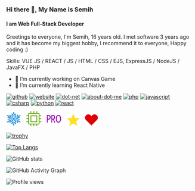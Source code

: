 ### Hi there 👋, My Name is Semih
#### I am Web Full-Stack Developer
Greetings to everyone, I'm Semih, 16 years old. I met software 3 years ago and it has become my biggest hobby, I recommend it to everyone, Happy coding :)

Skills: VUE JS / REACT / JS / HTML / CSS / EJS, ExpressJS / NodeJS / JavaFX / PHP

- 🔭 I’m currently working on Canvas Game 
- 🌱 I’m currently learning React Native 


[<img src='https://cdn.jsdelivr.net/npm/simple-icons@3.0.1/icons/github.svg' alt='github' height='40'>](https://github.com/TrFolwe)  [<img src='https://cdn.jsdelivr.net/npm/simple-icons@3.0.1/icons/icloud.svg' alt='website' height='40'>](http://semihinc.tk/)  [<img src='https://cdn.jsdelivr.net/npm/simple-icons@3.0.1/icons/dot-net.svg' alt='dot-net' height='40'>](https://github.com/TrFolwe)  [<img src='https://cdn.jsdelivr.net/npm/simple-icons@3.0.1/icons/about-dot-me.svg' alt='about-dot-me' height='40'>](http://semihinc.tk/)  [<img src='https://cdn.jsdelivr.net/npm/simple-icons@3.0.1/icons/php.svg' alt='php' height='40'>](https://github.com/TrFolwe)  [<img src='https://cdn.jsdelivr.net/npm/simple-icons@3.0.1/icons/javascript.svg' alt='javascript' height='40'>](https://github.com/TrFolwe)  [<img src='https://cdn.jsdelivr.net/npm/simple-icons@3.0.1/icons/csharp.svg' alt='csharp' height='40'>](https://github.com/TrFolwe)  [<img src='https://cdn.jsdelivr.net/npm/simple-icons@3.0.1/icons/python.svg' alt='python' height='40'>](https://github.com/TrFolwe)  [<img src='https://cdn.jsdelivr.net/npm/simple-icons@3.0.1/icons/react.svg' alt='react' height='40'>](https://github.com/TrFolwe)  

<a href='https://archiveprogram.github.com/'><img src='https://raw.githubusercontent.com/acervenky/animated-github-badges/master/assets/acbadge.gif' width='40' height='40'></a> <a href='https://docs.github.com/en/developers'><img src='https://raw.githubusercontent.com/acervenky/animated-github-badges/master/assets/devbadge.gif' width='40' height='40'></a> <a href='https://github.com/pricing'><img src='https://raw.githubusercontent.com/acervenky/animated-github-badges/master/assets/pro.gif' width='40' height='40'></a> <a href='https://stars.github.com/'><img src='https://raw.githubusercontent.com/acervenky/animated-github-badges/master/assets/starbadge.gif' width='35' height='35'></a> <a href='https://docs.github.com/en/github/supporting-the-open-source-community-with-github-sponsors'><img src='https://raw.githubusercontent.com/acervenky/animated-github-badges/master/assets/sponsorbadge.gif' width='35' height='35'></a> 

[![trophy](https://github-profile-trophy.vercel.app/?username=TrFolwe)](https://github.com/ryo-ma/github-profile-trophy)

[![Top Langs](https://github-readme-stats.vercel.app/api/top-langs/?username=TrFolwe)](https://github.com/anuraghazra/github-readme-stats)

![GitHub stats](https://github-readme-stats.vercel.app/api?username=TrFolwe&show_icons=true)  

![GitHub Activity Graph](https://activity-graph.herokuapp.com/graph?username=TrFolwe)  

 

![Profile views](https://gpvc.arturio.dev/TrFolwe)  
